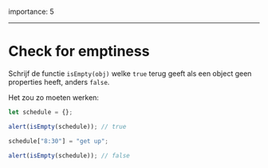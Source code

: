 importance: 5

---

# Check for emptiness

Schrijf de functie `isEmpty(obj)` welke `true` terug geeft als een object geen properties heeft, anders `false`.

Het zou zo moeten werken:

```js
let schedule = {};

alert(isEmpty(schedule)); // true

schedule["8:30"] = "get up";

alert(isEmpty(schedule)); // false
```
